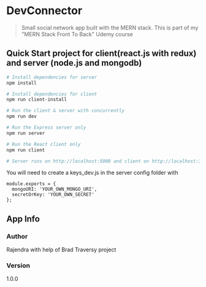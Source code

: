 # DevConnector

> Small social network app built with the MERN stack. This is part of my "MERN Stack Front To Back" Udemy course

## Quick Start project for client(react.js with redux) and server (node.js and mongodb)

```bash
# Install dependencies for server
npm install

# Install dependencies for client
npm run client-install

# Run the client & server with concurrently
npm run dev

# Run the Express server only
npm run server

# Run the React client only
npm run client

# Server runs on http://localhost:5000 and client on http://localhost:3000
```

You will need to create a keys_dev.js in the server config folder with

```
module.exports = {
  mongoURI: 'YOUR_OWN_MONGO_URI',
  secretOrKey: 'YOUR_OWN_SECRET'
};
```

## App Info

### Author

Rajendra with help of Brad Traversy project


### Version

1.0.0

